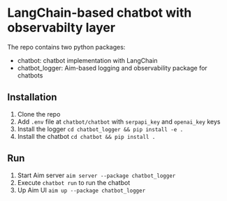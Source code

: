 # LangChain-based chatbot with observabilty layer

The repo contains two python packages:
- chatbot: chatbot implementation with LangChain
- chatbot_logger: Aim-based logging and observability package for chatbots 

## Installation

1. Clone the repo
2. Add `.env` file at `chatbot/chatbot` with `serpapi_key` and `openai_key` keys
2. Install the logger `cd chatbot_logger && pip install -e .`
3. Install the chatbot `cd chatbot && pip install .`

## Run

1. Start Aim server `aim server --package chatbot_logger`
2. Execute `chatbot run` to run the chatbot
3. Up Aim UI `aim up --package chatbot_logger`
